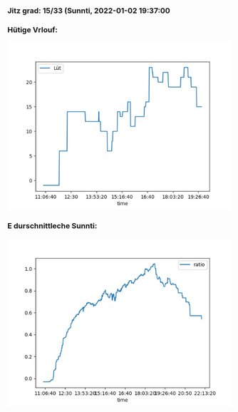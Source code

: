 ### Jitz grad: 15/33 (Sunnti, 2022-01-02 19:37:00

### Hütige Vrlouf:
![Graph](Today.png)

### E durschnittleche Sunnti:
![Graph](Sunnti.png)